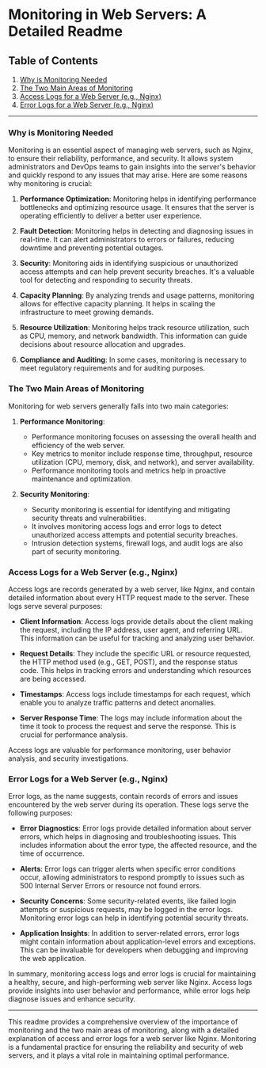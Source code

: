 # Monitoring in Web Servers: A Detailed Readme

## Table of Contents
1. [Why is Monitoring Needed](#why-is-monitoring-needed)
2. [The Two Main Areas of Monitoring](#the-two-main-areas-of-monitoring)
3. [Access Logs for a Web Server (e.g., Nginx)](#access-logs-for-a-web-server)
4. [Error Logs for a Web Server (e.g., Nginx)](#error-logs-for-a-web-server)

---

### Why is Monitoring Needed

Monitoring is an essential aspect of managing web servers, such as Nginx, to ensure their reliability, performance, and security. It allows system administrators and DevOps teams to gain insights into the server's behavior and quickly respond to any issues that may arise. Here are some reasons why monitoring is crucial:

1. **Performance Optimization**: Monitoring helps in identifying performance bottlenecks and optimizing resource usage. It ensures that the server is operating efficiently to deliver a better user experience.

2. **Fault Detection**: Monitoring helps in detecting and diagnosing issues in real-time. It can alert administrators to errors or failures, reducing downtime and preventing potential outages.

3. **Security**: Monitoring aids in identifying suspicious or unauthorized access attempts and can help prevent security breaches. It's a valuable tool for detecting and responding to security threats.

4. **Capacity Planning**: By analyzing trends and usage patterns, monitoring allows for effective capacity planning. It helps in scaling the infrastructure to meet growing demands.

5. **Resource Utilization**: Monitoring helps track resource utilization, such as CPU, memory, and network bandwidth. This information can guide decisions about resource allocation and upgrades.

6. **Compliance and Auditing**: In some cases, monitoring is necessary to meet regulatory requirements and for auditing purposes.

### The Two Main Areas of Monitoring

Monitoring for web servers generally falls into two main categories:

1. **Performance Monitoring**:
   - Performance monitoring focuses on assessing the overall health and efficiency of the web server.
   - Key metrics to monitor include response time, throughput, resource utilization (CPU, memory, disk, and network), and server availability.
   - Performance monitoring tools and metrics help in proactive maintenance and optimization.

2. **Security Monitoring**:
   - Security monitoring is essential for identifying and mitigating security threats and vulnerabilities.
   - It involves monitoring access logs and error logs to detect unauthorized access attempts and potential security breaches.
   - Intrusion detection systems, firewall logs, and audit logs are also part of security monitoring.

### Access Logs for a Web Server (e.g., Nginx)

Access logs are records generated by a web server, like Nginx, and contain detailed information about every HTTP request made to the server. These logs serve several purposes:

- **Client Information**: Access logs provide details about the client making the request, including the IP address, user agent, and referring URL. This information can be useful for tracking and analyzing user behavior.

- **Request Details**: They include the specific URL or resource requested, the HTTP method used (e.g., GET, POST), and the response status code. This helps in tracking errors and understanding which resources are being accessed.

- **Timestamps**: Access logs include timestamps for each request, which enable you to analyze traffic patterns and detect anomalies.

- **Server Response Time**: The logs may include information about the time it took to process the request and serve the response. This is crucial for performance analysis.

Access logs are valuable for performance monitoring, user behavior analysis, and security investigations.

### Error Logs for a Web Server (e.g., Nginx)

Error logs, as the name suggests, contain records of errors and issues encountered by the web server during its operation. These logs serve the following purposes:

- **Error Diagnostics**: Error logs provide detailed information about server errors, which helps in diagnosing and troubleshooting issues. This includes information about the error type, the affected resource, and the time of occurrence.

- **Alerts**: Error logs can trigger alerts when specific error conditions occur, allowing administrators to respond promptly to issues such as 500 Internal Server Errors or resource not found errors.

- **Security Concerns**: Some security-related events, like failed login attempts or suspicious requests, may be logged in the error logs. Monitoring error logs can help in identifying potential security threats.

- **Application Insights**: In addition to server-related errors, error logs might contain information about application-level errors and exceptions. This can be invaluable for developers when debugging and improving the web application.

In summary, monitoring access logs and error logs is crucial for maintaining a healthy, secure, and high-performing web server like Nginx. Access logs provide insights into user behavior and performance, while error logs help diagnose issues and enhance security.

---

This readme provides a comprehensive overview of the importance of monitoring and the two main areas of monitoring, along with a detailed explanation of access and error logs for a web server like Nginx. Monitoring is a fundamental practice for ensuring the reliability and security of web servers, and it plays a vital role in maintaining optimal performance.
